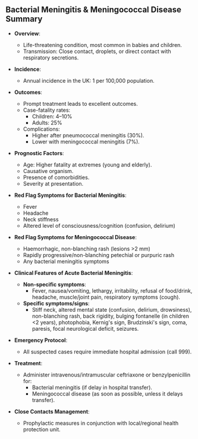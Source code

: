 ## Bacterial Meningitis & Meningococcal Disease Summary

- **Overview**: 
  - Life-threatening condition, most common in babies and children.
  - Transmission: Close contact, droplets, or direct contact with respiratory secretions.

- **Incidence**:
  - Annual incidence in the UK: 1 per 100,000 population.
  
- **Outcomes**:
  - Prompt treatment leads to excellent outcomes.
  - Case-fatality rates:
    - Children: 4–10%
    - Adults: 25%
  - Complications:
    - Higher after pneumococcal meningitis (30%).
    - Lower with meningococcal meningitis (7%).

- **Prognostic Factors**:
  - Age: Higher fatality at extremes (young and elderly).
  - Causative organism.
  - Presence of comorbidities.
  - Severity at presentation.

- **Red Flag Symptoms for Bacterial Meningitis**:
  - Fever
  - Headache
  - Neck stiffness
  - Altered level of consciousness/cognition (confusion, delirium)

- **Red Flag Symptoms for Meningococcal Disease**:
  - Haemorrhagic, non-blanching rash (lesions >2 mm)
  - Rapidly progressive/non-blanching petechial or purpuric rash
  - Any bacterial meningitis symptoms

- **Clinical Features of Acute Bacterial Meningitis**:
  - **Non-specific symptoms**: 
    - Fever, nausea/vomiting, lethargy, irritability, refusal of food/drink, headache, muscle/joint pain, respiratory symptoms (cough).
  - **Specific symptoms/signs**:
    - Stiff neck, altered mental state (confusion, delirium, drowsiness), non-blanching rash, back rigidity, bulging fontanelle (in children <2 years), photophobia, Kernig's sign, Brudzinski's sign, coma, paresis, focal neurological deficit, seizures.

- **Emergency Protocol**:
  - All suspected cases require immediate hospital admission (call 999).
  
- **Treatment**:
  - Administer intravenous/intramuscular ceftriaxone or benzylpenicillin for:
    - Bacterial meningitis (if delay in hospital transfer).
    - Meningococcal disease (as soon as possible, unless it delays transfer).
  
- **Close Contacts Management**:
  - Prophylactic measures in conjunction with local/regional health protection unit.
